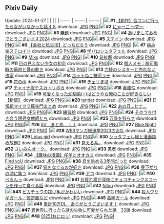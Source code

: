 ## Pixiv Daily
Update: 2024-01-27
|      |      |      |
| :----: | :----: | :----: |
|![](https://pixiv.microyu.workers.dev/c/240x480/img-master/img/2024/01/26/00/00/34/115480509_p0_master1200.jpg) **#1** [【創作】合コンに行ったら女がいなかった話４８](https://www.pixiv.net/artworks/115480509) download: [JPG](https://pixiv.microyu.workers.dev/img-original/img/2024/01/26/00/00/34/115480509_p0.jpg) [PNG](https://pixiv.microyu.workers.dev/img-original/img/2024/01/26/00/00/34/115480509_p0.png)|![](https://pixiv.microyu.workers.dev/c/240x480/img-master/img/2024/01/25/18/36/42/115470663_p0_master1200.jpg) **#2** [にゃーご ～完～](https://www.pixiv.net/artworks/115470663) download: [JPG](https://pixiv.microyu.workers.dev/img-original/img/2024/01/25/18/36/42/115470663_p0.jpg) [PNG](https://pixiv.microyu.workers.dev/img-original/img/2024/01/25/18/36/42/115470663_p0.png)|![](https://pixiv.microyu.workers.dev/c/240x480/img-master/img/2024/01/25/03/59/49/115458651_p0_master1200.jpg) **#3** [無題](https://www.pixiv.net/artworks/115458651) download: [JPG](https://pixiv.microyu.workers.dev/img-original/img/2024/01/25/03/59/49/115458651_p0.jpg) [PNG](https://pixiv.microyu.workers.dev/img-original/img/2024/01/25/03/59/49/115458651_p0.png)|
|![](https://pixiv.microyu.workers.dev/c/240x480/img-master/img/2024/01/25/12/39/14/115464636_p0_master1200.jpg) **#4** [あけましておめでとうございます2024](https://www.pixiv.net/artworks/115464636) download: [JPG](https://pixiv.microyu.workers.dev/img-original/img/2024/01/25/12/39/14/115464636_p0.jpg) [PNG](https://pixiv.microyu.workers.dev/img-original/img/2024/01/25/12/39/14/115464636_p0.png)|![](https://pixiv.microyu.workers.dev/c/240x480/img-master/img/2024/01/26/00/01/06/115480600_p0_master1200.jpg) **#5** [ステイン](https://www.pixiv.net/artworks/115480600) download: [JPG](https://pixiv.microyu.workers.dev/img-original/img/2024/01/26/00/01/06/115480600_p0.jpg) [PNG](https://pixiv.microyu.workers.dev/img-original/img/2024/01/26/00/01/06/115480600_p0.png)|![](https://pixiv.microyu.workers.dev/c/240x480/img-master/img/2024/01/26/12/00/08/115490720_p0_master1200.jpg) **#6** [【会社と私生活】どっちだろう](https://www.pixiv.net/artworks/115490720) download: [JPG](https://pixiv.microyu.workers.dev/img-original/img/2024/01/26/12/00/08/115490720_p0.jpg) [PNG](https://pixiv.microyu.workers.dev/img-original/img/2024/01/26/12/00/08/115490720_p0.png)|
|![](https://pixiv.microyu.workers.dev/c/240x480/img-master/img/2024/01/26/20/05/09/115499663_p0_master1200.jpg) **#7** [病み垢ステロイド](https://www.pixiv.net/artworks/115499663) download: [JPG](https://pixiv.microyu.workers.dev/img-original/img/2024/01/26/20/05/09/115499663_p0.jpg) [PNG](https://pixiv.microyu.workers.dev/img-original/img/2024/01/26/20/05/09/115499663_p0.png)|![](https://pixiv.microyu.workers.dev/c/240x480/img-master/img/2024/01/25/18/00/20/115469764_p0_master1200.jpg) **#8** [学パロシュタフェル](https://www.pixiv.net/artworks/115469764) download: [JPG](https://pixiv.microyu.workers.dev/img-original/img/2024/01/25/18/00/20/115469764_p0.jpg) [PNG](https://pixiv.microyu.workers.dev/img-original/img/2024/01/25/18/00/20/115469764_p0.png)|![](https://pixiv.microyu.workers.dev/c/240x480/img-master/img/2024/01/25/00/23/10/115454878_p0_master1200.jpg) **#9** [Miku](https://www.pixiv.net/artworks/115454878) download: [JPG](https://pixiv.microyu.workers.dev/img-original/img/2024/01/25/00/23/10/115454878_p0.jpg) [PNG](https://pixiv.microyu.workers.dev/img-original/img/2024/01/25/00/23/10/115454878_p0.png)|
|![](https://pixiv.microyu.workers.dev/c/240x480/img-master/img/2024/01/25/13/47/34/115465588_p0_master1200.jpg) **#10** [普拉娜](https://www.pixiv.net/artworks/115465588) download: [JPG](https://pixiv.microyu.workers.dev/img-original/img/2024/01/25/13/47/34/115465588_p0.jpg) [PNG](https://pixiv.microyu.workers.dev/img-original/img/2024/01/25/13/47/34/115465588_p0.png)|![](https://pixiv.microyu.workers.dev/c/240x480/img-master/img/2024/01/25/00/27/41/115455013_p0_master1200.jpg) **#11** [目の見えない少女の初恋](https://www.pixiv.net/artworks/115455013) download: [JPG](https://pixiv.microyu.workers.dev/img-original/img/2024/01/25/00/27/41/115455013_p0.jpg) [PNG](https://pixiv.microyu.workers.dev/img-original/img/2024/01/25/00/27/41/115455013_p0.png)|![](https://pixiv.microyu.workers.dev/c/240x480/img-master/img/2024/01/25/06/00/06/115459795_p0_master1200.jpg) **#12** [個人メモ：腕可動時の筋肉と骨の動き](https://www.pixiv.net/artworks/115459795) download: [JPG](https://pixiv.microyu.workers.dev/img-original/img/2024/01/25/06/00/06/115459795_p0.jpg) [PNG](https://pixiv.microyu.workers.dev/img-original/img/2024/01/25/06/00/06/115459795_p0.png)|
|![](https://pixiv.microyu.workers.dev/c/240x480/img-master/img/2024/01/26/18/33/55/115497233_p0_master1200.jpg) **#13** [力技のシスターと売れない作家](https://www.pixiv.net/artworks/115497233) download: [JPG](https://pixiv.microyu.workers.dev/img-original/img/2024/01/26/18/33/55/115497233_p0.jpg) [PNG](https://pixiv.microyu.workers.dev/img-original/img/2024/01/26/18/33/55/115497233_p0.png)|![](https://pixiv.microyu.workers.dev/c/240x480/img-master/img/2024/01/26/20/55/40/115500937_p0_master1200.jpg) **#14** [ホットねこ抹茶ラテ](https://www.pixiv.net/artworks/115500937) download: [JPG](https://pixiv.microyu.workers.dev/img-original/img/2024/01/26/20/55/40/115500937_p0.jpg) [PNG](https://pixiv.microyu.workers.dev/img-original/img/2024/01/26/20/55/40/115500937_p0.png)|![](https://pixiv.microyu.workers.dev/c/240x480/img-master/img/2024/01/26/00/04/10/115480848_p0_master1200.jpg) **#15** [花の雨](https://www.pixiv.net/artworks/115480848) download: [JPG](https://pixiv.microyu.workers.dev/img-original/img/2024/01/26/00/04/10/115480848_p0.jpg) [PNG](https://pixiv.microyu.workers.dev/img-original/img/2024/01/26/00/04/10/115480848_p0.png)|
|![](https://pixiv.microyu.workers.dev/c/240x480/img-master/img/2024/01/26/00/00/40/115480529_p0_master1200.jpg) **#16** [チェリまほ](https://www.pixiv.net/artworks/115480529) download: [JPG](https://pixiv.microyu.workers.dev/img-original/img/2024/01/26/00/00/40/115480529_p0.jpg) [PNG](https://pixiv.microyu.workers.dev/img-original/img/2024/01/26/00/00/40/115480529_p0.png)|![](https://pixiv.microyu.workers.dev/c/240x480/img-master/img/2024/01/26/00/02/21/115480730_p0_master1200.jpg) **#17** [チャイナ服テスカトリポカ](https://www.pixiv.net/artworks/115480730) download: [JPG](https://pixiv.microyu.workers.dev/img-original/img/2024/01/26/00/02/21/115480730_p0.jpg) [PNG](https://pixiv.microyu.workers.dev/img-original/img/2024/01/26/00/02/21/115480730_p0.png)|![](https://pixiv.microyu.workers.dev/c/240x480/img-master/img/2024/01/26/18/11/51/115496721_p0_master1200.jpg) **#18** [香属性](https://www.pixiv.net/artworks/115496721) download: [JPG](https://pixiv.microyu.workers.dev/img-original/img/2024/01/26/18/11/51/115496721_p0.jpg) [PNG](https://pixiv.microyu.workers.dev/img-original/img/2024/01/26/18/11/51/115496721_p0.png)|
|![](https://pixiv.microyu.workers.dev/c/240x480/img-master/img/2024/01/26/12/34/03/115491286_p0_master1200.jpg) **#19** [可愛くなった幼馴染(♂)はどうやら俺のことが好きらしい【新章】](https://www.pixiv.net/artworks/115491286) download: [JPG](https://pixiv.microyu.workers.dev/img-original/img/2024/01/26/12/34/03/115491286_p0.jpg) [PNG](https://pixiv.microyu.workers.dev/img-original/img/2024/01/26/12/34/03/115491286_p0.png)|![](https://pixiv.microyu.workers.dev/c/240x480/img-master/img/2024/01/26/00/00/45/115480546_p0_master1200.jpg) **#20** [tender](https://www.pixiv.net/artworks/115480546) download: [JPG](https://pixiv.microyu.workers.dev/img-original/img/2024/01/26/00/00/45/115480546_p0.jpg) [PNG](https://pixiv.microyu.workers.dev/img-original/img/2024/01/26/00/00/45/115480546_p0.png)|![](https://pixiv.microyu.workers.dev/c/240x480/img-master/img/2024/01/26/20/29/20/115500255_p0_master1200.jpg) **#21** [日常組マイクラ羅生門まとめ](https://www.pixiv.net/artworks/115500255) download: [JPG](https://pixiv.microyu.workers.dev/img-original/img/2024/01/26/20/29/20/115500255_p0.jpg) [PNG](https://pixiv.microyu.workers.dev/img-original/img/2024/01/26/20/29/20/115500255_p0.png)|
|![](https://pixiv.microyu.workers.dev/c/240x480/img-master/img/2024/01/25/17/17/12/115468874_p0_master1200.jpg) **#22** [あの日…ヒナ…](https://www.pixiv.net/artworks/115468874) download: [JPG](https://pixiv.microyu.workers.dev/img-original/img/2024/01/25/17/17/12/115468874_p0.jpg) [PNG](https://pixiv.microyu.workers.dev/img-original/img/2024/01/25/17/17/12/115468874_p0.png)|![](https://pixiv.microyu.workers.dev/c/240x480/img-master/img/2024/01/26/20/31/37/115500338_p0_master1200.jpg) **#23** [練習絵](https://www.pixiv.net/artworks/115500338) download: [JPG](https://pixiv.microyu.workers.dev/img-original/img/2024/01/26/20/31/37/115500338_p0.jpg) [PNG](https://pixiv.microyu.workers.dev/img-original/img/2024/01/26/20/31/37/115500338_p0.png)|![](https://pixiv.microyu.workers.dev/c/240x480/img-master/img/2024/01/26/00/01/50/115480689_p0_master1200.jpg) **#24** [そのうち付き合う限界女教師たち](https://www.pixiv.net/artworks/115480689) download: [JPG](https://pixiv.microyu.workers.dev/img-original/img/2024/01/26/00/01/50/115480689_p0.jpg) [PNG](https://pixiv.microyu.workers.dev/img-original/img/2024/01/26/00/01/50/115480689_p0.png)|
|![](https://pixiv.microyu.workers.dev/c/240x480/img-master/img/2024/01/26/07/15/32/115487257_p0_master1200.jpg) **#25** [万骨を狩らす](https://www.pixiv.net/artworks/115487257) download: [JPG](https://pixiv.microyu.workers.dev/img-original/img/2024/01/26/07/15/32/115487257_p0.jpg) [PNG](https://pixiv.microyu.workers.dev/img-original/img/2024/01/26/07/15/32/115487257_p0.png)|![](https://pixiv.microyu.workers.dev/c/240x480/img-master/img/2024/01/26/00/57/49/115482397_p0_master1200.jpg) **#26** [SV　まとめ　１１](https://www.pixiv.net/artworks/115482397) download: [JPG](https://pixiv.microyu.workers.dev/img-original/img/2024/01/26/00/57/49/115482397_p0.jpg) [PNG](https://pixiv.microyu.workers.dev/img-original/img/2024/01/26/00/57/49/115482397_p0.png)|![](https://pixiv.microyu.workers.dev/c/240x480/img-master/img/2024/01/25/01/35/01/115456579_p0_master1200.jpg) **#27** [Blue Night](https://www.pixiv.net/artworks/115456579) download: [JPG](https://pixiv.microyu.workers.dev/img-original/img/2024/01/25/01/35/01/115456579_p0.jpg) [PNG](https://pixiv.microyu.workers.dev/img-original/img/2024/01/25/01/35/01/115456579_p0.png)|
|![](https://pixiv.microyu.workers.dev/c/240x480/img-master/img/2024/01/25/16/50/21/115468286_p0_master1200.jpg) **#28** [WEBマンガ総選挙2023のお礼](https://www.pixiv.net/artworks/115468286) download: [JPG](https://pixiv.microyu.workers.dev/img-original/img/2024/01/25/16/50/21/115468286_p0.jpg) [PNG](https://pixiv.microyu.workers.dev/img-original/img/2024/01/25/16/50/21/115468286_p0.png)|![](https://pixiv.microyu.workers.dev/c/240x480/img-master/img/2024/01/26/05/55/44/115486348_p0_master1200.jpg) **#29** [Lotus girl](https://www.pixiv.net/artworks/115486348) download: [JPG](https://pixiv.microyu.workers.dev/img-original/img/2024/01/26/05/55/44/115486348_p0.jpg) [PNG](https://pixiv.microyu.workers.dev/img-original/img/2024/01/26/05/55/44/115486348_p0.png)|![](https://pixiv.microyu.workers.dev/c/240x480/img-master/img/2024/01/26/20/42/12/115500608_p0_master1200.jpg) **#30** [シュタフェル絵と漫画詰め放題2](https://www.pixiv.net/artworks/115500608) download: [JPG](https://pixiv.microyu.workers.dev/img-original/img/2024/01/26/20/42/12/115500608_p0.jpg) [PNG](https://pixiv.microyu.workers.dev/img-original/img/2024/01/26/20/42/12/115500608_p0.png)|
|![](https://pixiv.microyu.workers.dev/c/240x480/img-master/img/2024/01/26/17/16/35/115495233_p0_master1200.jpg) **#31** [見える系。](https://www.pixiv.net/artworks/115495233) download: [JPG](https://pixiv.microyu.workers.dev/img-original/img/2024/01/26/17/16/35/115495233_p0.jpg) [PNG](https://pixiv.microyu.workers.dev/img-original/img/2024/01/26/17/16/35/115495233_p0.png)|![](https://pixiv.microyu.workers.dev/c/240x480/img-master/img/2024/01/26/12/30/27/115485362_p0_master1200.jpg) **#32** [さいみんオーク。](https://www.pixiv.net/artworks/115485362) download: [JPG](https://pixiv.microyu.workers.dev/img-original/img/2024/01/26/12/30/27/115485362_p0.jpg) [PNG](https://pixiv.microyu.workers.dev/img-original/img/2024/01/26/12/30/27/115485362_p0.png)|![](https://pixiv.microyu.workers.dev/c/240x480/img-master/img/2024/01/25/21/42/37/115475893_p0_master1200.jpg) **#33** [愚者](https://www.pixiv.net/artworks/115475893) download: [JPG](https://pixiv.microyu.workers.dev/img-original/img/2024/01/25/21/42/37/115475893_p0.jpg) [PNG](https://pixiv.microyu.workers.dev/img-original/img/2024/01/25/21/42/37/115475893_p0.png)|
|![](https://pixiv.microyu.workers.dev/c/240x480/img-master/img/2024/01/26/00/25/05/115481505_p0_master1200.jpg) **#34** [【趣味の漫画】仔羊とオオカミ](https://www.pixiv.net/artworks/115481505) download: [JPG](https://pixiv.microyu.workers.dev/img-original/img/2024/01/26/00/25/05/115481505_p0.jpg) [PNG](https://pixiv.microyu.workers.dev/img-original/img/2024/01/26/00/25/05/115481505_p0.png)|![](https://pixiv.microyu.workers.dev/c/240x480/img-master/img/2024/01/26/14/34/27/115492896_p0_master1200.jpg) **#35** [Find yoU](https://www.pixiv.net/artworks/115492896) download: [JPG](https://pixiv.microyu.workers.dev/img-original/img/2024/01/26/14/34/27/115492896_p0.jpg) [PNG](https://pixiv.microyu.workers.dev/img-original/img/2024/01/26/14/34/27/115492896_p0.png)|![](https://pixiv.microyu.workers.dev/c/240x480/img-master/img/2024/01/25/10/30/29/115462804_p0_master1200.jpg) **#36** [君を眺める3年間だった](https://www.pixiv.net/artworks/115462804) download: [JPG](https://pixiv.microyu.workers.dev/img-original/img/2024/01/25/10/30/29/115462804_p0.jpg) [PNG](https://pixiv.microyu.workers.dev/img-original/img/2024/01/25/10/30/29/115462804_p0.png)|
|![](https://pixiv.microyu.workers.dev/c/240x480/img-master/img/2024/01/26/00/00/40/115480527_p0_master1200.jpg) **#37** [猫をなでるのが好き](https://www.pixiv.net/artworks/115480527) download: [JPG](https://pixiv.microyu.workers.dev/img-original/img/2024/01/26/00/00/40/115480527_p0.jpg) [PNG](https://pixiv.microyu.workers.dev/img-original/img/2024/01/26/00/00/40/115480527_p0.png)|![](https://pixiv.microyu.workers.dev/c/240x480/img-master/img/2024/01/25/00/06/10/115454328_p0_master1200.jpg) **#38** [昼下がりの池に集う](https://www.pixiv.net/artworks/115454328) download: [JPG](https://pixiv.microyu.workers.dev/img-original/img/2024/01/25/00/06/10/115454328_p0.jpg) [PNG](https://pixiv.microyu.workers.dev/img-original/img/2024/01/25/00/06/10/115454328_p0.png)|![](https://pixiv.microyu.workers.dev/c/240x480/img-master/img/2024/01/25/15/25/38/115455922_p0_master1200.jpg) **#39** [アコ](https://www.pixiv.net/artworks/115455922) download: [JPG](https://pixiv.microyu.workers.dev/img-original/img/2024/01/25/15/25/38/115455922_p0.jpg) [PNG](https://pixiv.microyu.workers.dev/img-original/img/2024/01/25/15/25/38/115455922_p0.png)|
|![](https://pixiv.microyu.workers.dev/c/240x480/img-master/img/2024/01/26/12/01/53/115490800_p0_master1200.jpg) **#40** [べるんっ](https://www.pixiv.net/artworks/115490800) download: [JPG](https://pixiv.microyu.workers.dev/img-original/img/2024/01/26/12/01/53/115490800_p0.jpg) [PNG](https://pixiv.microyu.workers.dev/img-original/img/2024/01/26/12/01/53/115490800_p0.png)|![](https://pixiv.microyu.workers.dev/c/240x480/img-master/img/2024/01/26/18/46/08/115497522_p0_master1200.jpg) **#41** [お疲れ猫が深夜にチョコチャンクスコーンを作って食べる話](https://www.pixiv.net/artworks/115497522) download: [JPG](https://pixiv.microyu.workers.dev/img-original/img/2024/01/26/18/46/08/115497522_p0.jpg) [PNG](https://pixiv.microyu.workers.dev/img-original/img/2024/01/26/18/46/08/115497522_p0.png)|![](https://pixiv.microyu.workers.dev/c/240x480/img-master/img/2024/01/25/18/50/49/115470988_p0_master1200.jpg) **#42** [Nilou](https://www.pixiv.net/artworks/115470988) download: [JPG](https://pixiv.microyu.workers.dev/img-original/img/2024/01/25/18/50/49/115470988_p0.jpg) [PNG](https://pixiv.microyu.workers.dev/img-original/img/2024/01/25/18/50/49/115470988_p0.png)|
|![](https://pixiv.microyu.workers.dev/c/240x480/img-master/img/2024/01/26/00/17/15/115481296_p0_master1200.jpg) **#43** [ピカチュウの抜け毛がかわいい](https://www.pixiv.net/artworks/115481296) download: [JPG](https://pixiv.microyu.workers.dev/img-original/img/2024/01/26/00/17/15/115481296_p0.jpg) [PNG](https://pixiv.microyu.workers.dev/img-original/img/2024/01/26/00/17/15/115481296_p0.png)|![](https://pixiv.microyu.workers.dev/c/240x480/img-master/img/2024/01/25/20/57/21/115469802_p0_master1200.jpg) **#44** [殺人ウサギガール／設定画など](https://www.pixiv.net/artworks/115469802) download: [JPG](https://pixiv.microyu.workers.dev/img-original/img/2024/01/25/20/57/21/115469802_p0.jpg) [PNG](https://pixiv.microyu.workers.dev/img-original/img/2024/01/25/20/57/21/115469802_p0.png)|![](https://pixiv.microyu.workers.dev/c/240x480/img-master/img/2024/01/26/21/33/24/115502135_p0_master1200.jpg) **#45** [高崎ガール](https://www.pixiv.net/artworks/115502135) download: [JPG](https://pixiv.microyu.workers.dev/img-original/img/2024/01/26/21/33/24/115502135_p0.jpg) [PNG](https://pixiv.microyu.workers.dev/img-original/img/2024/01/26/21/33/24/115502135_p0.png)|
|![](https://pixiv.microyu.workers.dev/c/240x480/img-master/img/2024/01/26/18/54/16/115497709_p0_master1200.jpg) **#46** [累計10万DL　ありがとうございます！](https://www.pixiv.net/artworks/115497709) download: [JPG](https://pixiv.microyu.workers.dev/img-original/img/2024/01/26/18/54/16/115497709_p0.jpg) [PNG](https://pixiv.microyu.workers.dev/img-original/img/2024/01/26/18/54/16/115497709_p0.png)|![](https://pixiv.microyu.workers.dev/c/240x480/img-master/img/2024/01/26/00/01/52/115480695_p0_master1200.jpg) **#47** [異世界に行ったら謎の生物に可愛がられた話　33話](https://www.pixiv.net/artworks/115480695) download: [JPG](https://pixiv.microyu.workers.dev/img-original/img/2024/01/26/00/01/52/115480695_p0.jpg) [PNG](https://pixiv.microyu.workers.dev/img-original/img/2024/01/26/00/01/52/115480695_p0.png)|![](https://pixiv.microyu.workers.dev/c/240x480/img-master/img/2024/01/25/11/48/01/115463821_p0_master1200.jpg) **#48** [0125(おにロリ)](https://www.pixiv.net/artworks/115463821) download: [JPG](https://pixiv.microyu.workers.dev/img-original/img/2024/01/25/11/48/01/115463821_p0.jpg) [PNG](https://pixiv.microyu.workers.dev/img-original/img/2024/01/25/11/48/01/115463821_p0.png)|

